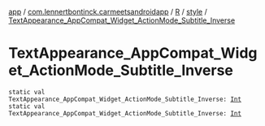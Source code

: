 [app](../../../index.md) / [com.lennertbontinck.carmeetsandroidapp](../../index.md) / [R](../index.md) / [style](index.md) / [TextAppearance_AppCompat_Widget_ActionMode_Subtitle_Inverse](./-text-appearance_-app-compat_-widget_-action-mode_-subtitle_-inverse.md)

# TextAppearance_AppCompat_Widget_ActionMode_Subtitle_Inverse

`static val TextAppearance_AppCompat_Widget_ActionMode_Subtitle_Inverse: `[`Int`](https://kotlinlang.org/api/latest/jvm/stdlib/kotlin/-int/index.html)
`static val TextAppearance_AppCompat_Widget_ActionMode_Subtitle_Inverse: `[`Int`](https://kotlinlang.org/api/latest/jvm/stdlib/kotlin/-int/index.html)